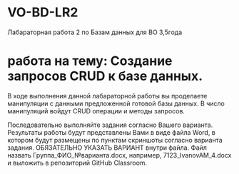 # VO-BD-LR2
Лабараторная работа 2 по Базам данных для ВО 3,5года 

# работа на тему: Создание запросов CRUD к базе данных.

В ходе выполнения данной лабараторной работы вы проделаете манипуляции с данными предложенной готовой базы данных. В число манипуляций войдут CRUD операции и методы запросов.

Последовательно выполняйте задания согласно Вашего варианта. Результаты работы будут представлены Вами в виде файла Word, в котором будут размещены по пунктам скриншоты согласно варианта задания. ОБЯЗАТЕЛЬНО УКАЗАТЬ ВАРИАНТ внутри файла. Файл назвать Группа_ФИО_№варианта.docx, например, 7123_IvanovAM_4.docx и выложить в репозиторий GitHub Classroom.
